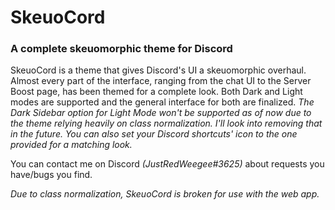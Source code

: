 # SkeuoCord
### A complete skeuomorphic theme for Discord

SkeuoCord is a theme that gives Discord's UI a skeuomorphic overhaul. Almost every part of the interface, ranging from the chat UI to the Server Boost page, has been themed for a complete look. Both Dark and Light modes are supported and the general interface for both are finalized. 
*The Dark Sidebar option for Light Mode won't be supported as of now due to the theme relying heavily on class normalization. I'll look into removing that in the future. You can also set your Discord shortcuts' icon to the one provided for a matching look.*

You can contact me on Discord *(JustRedWeegee#3625)* about requests you have/bugs you find.

*Due to class normalization, SkeuoCord is broken for use with the web app.*
